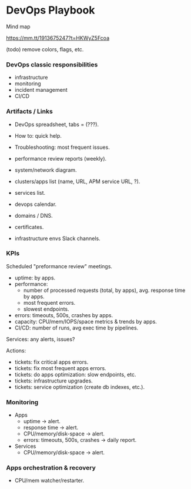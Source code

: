 # DevOps Playbook

Mind map

https://mm.tt/1913675247?t=HKWyZ5Fcoa

(todo) remove colors, flags, etc.

### DevOps classic responsibilities

- infrastructure
- monitoring
- incident management
- CI/CD

### Artifacts / Links

- DevOps spreadsheet, tabs = (???).
- How to: quick help.
- Troubleshooting: most frequent issues.
- performance review reports (weekly).
- system/network diagram.
- clusters/apps list  (name, URL, APM service URL, ?).
- services list.
- devops calendar.
- domains / DNS.
- certificates.

- infrastructure envs Slack channels.

### KPIs

Scheduled "preformance review" meetings.

- uptime: by apps.
- performance:
    - number of processed requests (total, by apps), avg. response time by apps.
    - most frequent errors.
    - slowest endpoints.
- errors: timeouts, 500s, crashes by apps.
- capacity: CPU/mem/IOPS/space metrics & trends by apps.
- CI/CD: number of runs, avg exec time by pipelines.

Services: any alerts, issues?

Actions:
- tickets: fix critical apps errors.
- tickets: fix most frequent apps errors.
- tickets: do apps optimization: slow endpoints, etc.
- tickets: infrastructure upgrades.
- tickets: service optimization (create db indexes, etc.).

### Monitoring

- Apps
    - uptime -> alert.
    - response time -> alert.
    - CPU/memory/disk-space -> alert.
    - errors: timeouts, 500s, crashes -> daily report.
- Services
    - CPU/memory/disk-space -> alert.

### Apps orchestration & recovery

- CPU/mem watcher/restarter.
